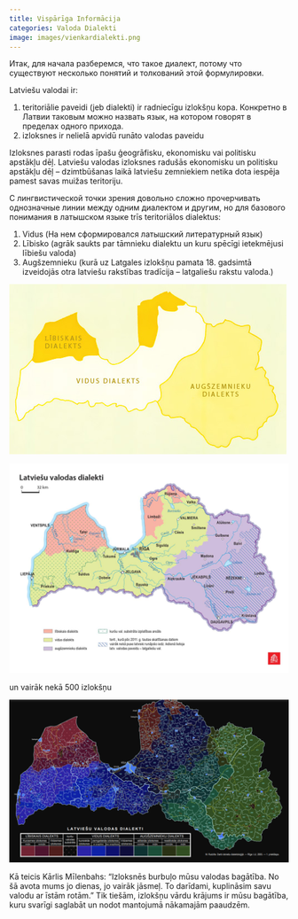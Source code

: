 ```yaml
---
title: Vispārīga Informācija
categories: Valoda Dialekti
image: images/vienkardialekti.png
---
```

Итак, для начала разберемся, что такое диалект, потому что существуют несколько понятий и толкований этой формулировки.

Latviešu valodai ir:
1. teritoriālie paveidi (jeb dialekti) ir radniecīgu izlokšņu kopa. Конкретно в Латвии таковым можно назвать язык, на котором говорят в пределах одного прихода.
2. izloksnes ir nelielā apvidū runāto valodas paveidu

Izloksnes parasti rodas īpašu ģeogrāfisku, ekonomisku vai politisku apstākļu dēļ. Latviešu valodas izloksnes radušās ekonomisku un politisku apstākļu dēļ – dzimtbūšanas laikā latviešu zemniekiem netika dota iespēja pamest savas muižas teritoriju.

С лингвистической точки зрения довольно сложно прочерчивать однозначные линии между одним диалектом и другим, но для базового понимания в латышском языке trīs teritoriālos dialektus:

1. Vidus (На нем сформировался латышский литературный язык)
2. Lībisko (agrāk saukts par tāmnieku dialektu un kuru spēcīgi ietekmējusi lībiešu valoda)
3. Augšzemnieku (kurā uz Latgales izlokšņu pamata 18. gadsimtā izveidojās otra latviešu rakstības tradīcija – latgaliešu rakstu valoda.)

![](/images/vienkardialekti.png)

![](/images/dialecti2.png)

un vairāk nekā 500 izlokšņu

![](/images/dialekti.png)

Kā teicis Kārlis Mīlenbahs: “Izloksnēs burbuļo mūsu valodas bagātība. No šā avota mums jo dienas, jo vairāk jāsmeļ. To darīdami, kuplināsim savu valodu ar īstām rotām.” Tik tiešām, izlokšņu vārdu krājums ir mūsu bagātība, kuru svarīgi saglabāt un nodot mantojumā nākamajām paaudzēm.

